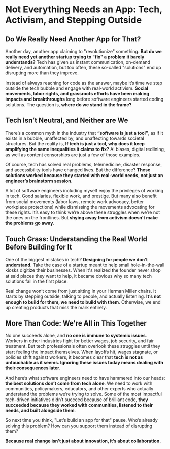 # Not Everything Needs an App: Tech, Activism, and Stepping Outside

## Do We Really Need Another App for That?

Another day, another app claiming to "revolutionize" something. **But do we really need yet another startup trying to "fix" a problem it barely understands?** Tech has given us instant communication, on-demand delivery, and automation, but too often, these so-called "solutions" end up disrupting more than they improve.

Instead of always reaching for code as the answer, maybe it’s time we step outside the tech bubble and engage with real-world activism. **Social movements, labor rights, and grassroots efforts have been making impacts and breakthroughs** long before software engineers started coding solutions. The question is, **where do we stand in the frame?**

## Tech Isn’t Neutral, and Neither are We

There’s a common myth in the industry that **“software is just a tool”**, as if it exists in a bubble, unaffected by, and unaffecting towards societal structures. But the reality is, **If tech is just a tool, why does it keep amplifying the same inequalities it claims to fix?** AI biases, digital redlining, as well as content censorships are just a few of those examples.

Of course, tech has solved real problems, telemedicine, disaster response, and accessibility tools have changed lives. But the difference? **These solutions worked because they started with real-world needs, not just an engineer’s brainstorm session.**

A lot of software engineers including myself enjoy the privileges of working in tech. Good salaries, flexible work, and prestige. But many also benefit from social movements (labor laws, remote work advocacy, better workplace protections) while dismissing the movements advocating for these rights. It’s easy to think we’re above these struggles when we’re not the ones on the frontlines. But **shying away from activism doesn’t make the problems go away**.

## Touch Grass: Understanding the Real World Before Building for It

One of the biggest mistakes in tech? **Designing for people we don’t understand**. Take the case of a startup meant to help small hole-in-the-wall kiosks digitize their businesses. When it's realized the founder never shop at said places they want to help, it became obvious why so many tech solutions fail in the first place.

Real change won’t come from just sitting in your Herman Miller chairs. It starts by stepping outside, talking to people, and actually listening. **It’s not enough to build for them, we need to build with them**. Otherwise, we end up creating products that miss the mark entirely.

## More Than Code: We're All in This Together

No one succeeds alone, and **no one is immune to systemic issues**. Workers in other industries fight for better wages, job security, and fair treatment. But tech professionals often overlook these struggles until they start feeling the impact themselves. When layoffs hit, wages stagnate, or policies shift against workers, it becomes clear that **tech is not as untouchable as it seems. Ignoring these issues today means dealing with their consequences later**.

And here’s what software engineers need to have hammered into our heads: **the best solutions don’t come from tech alone**. We need to work with communities, policymakers, educators, and other experts who actually understand the problems we’re trying to solve. Some of the most impactful tech-driven initiatives didn’t succeed because of brilliant code, **they succeeded because they worked with communities, listened to their needs, and built alongside them**.

So next time you think, "Let’s build an app for that" pause. Who’s already solving this problem? How can you support them instead of disrupting them?

**Because real change isn’t just about innovation, it’s about collaboration.**
